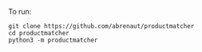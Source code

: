 To run:

    git clone https://github.com/abrenaut/productmatcher
    cd productmatcher
    python3 -m productmatcher

